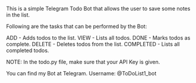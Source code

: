 This is a simple Telegram Todo Bot that allows the user to save some notes in the list.

Following are the tasks that can be performed by the Bot:

ADD - Adds todos to the list.
VIEW - Lists all todos.
DONE - Marks todos as complete.
DELETE - Deletes todos from the list.
COMPLETED - Lists all completed todos.

NOTE: In the todo.py file, make sure that your API Key is given.

You can find my Bot at Telegram. Username: @ToDoList1_bot
